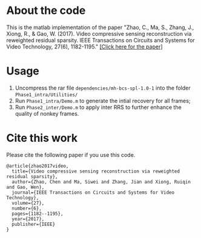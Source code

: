 
# About the code
This is the matlab implementation of the paper "Zhao, C., Ma, S., Zhang, J., Xiong, R., & Gao, W. (2017). Video compressive sensing reconstruction via reweighted residual sparsity. IEEE Transactions on Circuits and Systems for Video Technology, 27(6), 1182-1195." [[Click here for the paper]](https://ieeexplore.ieee.org/stamp/stamp.jsp?tp=&arnumber=7406719)


# Usage 
1. Uncompress the rar file `dependencies/mh-bcs-spl-1.0-1` into the folder `Phase1_intra/Utilities/`
2. Run `Phase1_intra/Demo.m` to generate the intial recovery for all frames;
3. Run `Phase2_inter/Demo.m` to apply inter RRS to further enhance the quality of nonkey frames.


# Cite this work
Please cite the following paper if you use this code. 
```
@article{zhao2017video,
  title={Video compressive sensing reconstruction via reweighted residual sparsity},
  author={Zhao, Chen and Ma, Siwei and Zhang, Jian and Xiong, Ruiqin and Gao, Wen},
  journal={IEEE Transactions on Circuits and Systems for Video Technology},
  volume={27},
  number={6},
  pages={1182--1195},
  year={2017},
  publisher={IEEE}
}
```
